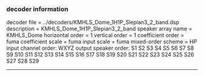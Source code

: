 
### decoder information 
decoder file = ../decoders/KMHLS_Dome_1H1P_Slepian3_2_band.dsp
description = KMHLS_Dome_1H1P_Slepian3_2_band
speaker array name = KMHLS_Dome
horizontal order   = 1
vertical order     = 1
coefficient order  = fuma
coefficient scale  = fuma
input scale        = fuma
mixed-order scheme = HP
input channel order: WXYZ
output speaker order: S1 S2 S3 S4 S5 S6 S7 S8 S9 S10 S11 S12 S13 S14 S15 S16 S17 S18 S19 S20 S21 S22 S23 S24 S25 S26 S27 S28 S29 

---

